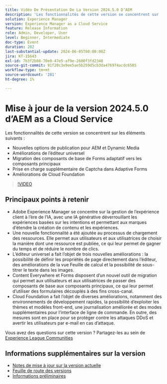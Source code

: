 ```yaml
---
title: Vidéo De Présentation De La Version 2024.5.0 D’AEM
description: 'Les fonctionnalités de cette version se concentrent sur : - Nouvelles options de publication pour AEM et les améliorations de l’éditeur universel Dynamic Media Migration des composants de base de Forms adaptatif vers les composants principaux Prise en charge supplémentaire de Captcha dans les améliorations de la base cloud de Forms adaptatif'
solution: Experience Manager
version: Experience Manager as a Cloud Service
feature: Release Information
role: Admin, Developer, User
level: Beginner, Intermediate
doc-type: Event
duration: 282
last-substantial-update: 2024-06-05T00:00:00Z
jira: KT-15643
exl-id: 7b3f2b08-70e0-47e5-af9e-2600f3fd2348
source-git-commit: 91f20c3e9ee5ae5b259d5cb3da476974acdc6585
workflow-type: tm+mt
source-wordcount: '281'
ht-degree: 1%

---
```


# Mise à jour de la version 2024.5.0 d’AEM as a Cloud Service

Les fonctionnalités de cette version se concentrent sur les éléments suivants :

* Nouvelles options de publication pour AEM et Dynamic Media
* Améliorations de l’éditeur universel
* Migration des composants de base de Forms adaptatif vers les composants principaux
* Prise en charge supplémentaire de Captcha dans Adaptive Forms
* Améliorations de Cloud Foundation

>[!VIDEO](https://video.tv.adobe.com/v/3429503/?learn=on)

## Principaux points à retenir

* Adobe Experience Manager se concentre sur la gestion de l’expérience client à l’ère de l’IA, avec une IA générative déverrouillant les expériences basées sur les intentions et permettant aux marques d’étendre la création de contenu et les expériences.
* Une nouvelle fonctionnalité a été ajoutée au processus de chargement des ressources. Elle permet aux utilisateurs et aux utilisatrices de choisir la manière dont une ressource est publiée, ce qui leur permet de gagner du temps et de réduire le nombre de clics.
* L’éditeur universel a fait l’objet de trois nouvelles améliorations : la possibilité de définir les propriétés de page directement dans l’éditeur, des améliorations de la vue Feuille de calcul et la possibilité de sous-titrer le texte dans les images.
* Content Everywhere et Forms disposent d’un nouvel outil de migration qui permet aux utilisateurs et aux utilisatrices de passer des composants de base aux composants principaux, ce qui leur permet d’utiliser des formulaires découplés à des fins cross-canal.
* Cloud Foundation a fait l’objet de diverses améliorations, notamment des environnements de développement rapides, la possibilité d’exploiter les thèmes et modèles front-end, une journalisation améliorée et des modes supplémentaires pour l’interface de ligne de commande. En outre, des mesures sont en place pour se protéger contre les attaques DDoS et avertir les utilisateurs par e-mail en cas d’attaque.


Vous avez des questions sur cette version ?  Partagez-les au sein de [Experience League Communities](https://adobe.ly/44Ofo8H)

## Informations supplémentaires sur la version

* [Notes de mise à jour sur la version actuelle](https://experienceleague.adobe.com/docs/experience-manager-cloud-service/content/release-notes/home.html?lang=fr)
* [Feuille de route des versions](https://experienceleague.adobe.com/docs/experience-manager-release-information/aem-release-updates/update-releases-roadmap.html?lang=fr)
* [Informations préliminaires](https://experienceleague.adobe.com/docs/experience-manager-cloud-service/content/release-notes/prerelease.html)
